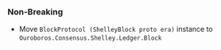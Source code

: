 <!--
A new scriv changelog fragment.

Uncomment the section that is right (remove the HTML comment wrapper).
-->

<!--
### Patch

- A bullet item for the Patch category.

-->

### Non-Breaking

- Move `BlockProtocol (ShelleyBlock proto era)` instance to `Ouroboros.Consensus.Shelley.Ledger.Block`

<!--
### Breaking

- A bullet item for the Breaking category.

-->
